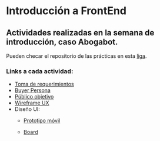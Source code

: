 # Introducción a FrontEnd
## Actividades realizadas en la semana de introducción, caso **Abogabot**.

Pueden checar el repositorio de las prácticas en esta [liga](https://github.com/LaunchX-InnovaccionVirtual/FrontEnd-Mision/tree/main/01%20-%20INTRO/practicas).

### **Links a cada actividad:**
  - [Toma de requerimientos](https://1drv.ms/w/s!ApYuekB2WZuwhKwijthqZ163F8uXlA?e=014smL)
  - [Buyer Persona](https://github.com/Gera097/launch_x_fronted/blob/master/01-INTRO/2_BuyerPersona/2_buyer_persona.pdf)
  - [Público objetivo](https://github.com/Gera097/launch_x_fronted/blob/master/01-INTRO/3_P%C3%BAblicoObjetivo/3_publico_objetivo.pdf)
  - [Wireframe UX](https://miro.com/app/board/uXjVOLcsEUc=/?invite_link_id=683987545195)
  - Diseño UI:
    - [Prototipo móvil](https://www.figma.com/proto/TNCrChUiWZG07PisWND5Fm/Abogabot?node-id=3%3A7&scaling=scale-down&page-id=0%3A1&starting-point-node-id=3%3A7)
    
    - [Board](https://www.figma.com/file/TNCrChUiWZG07PisWND5Fm/Abogabot?node-id=0%3A1)
  
